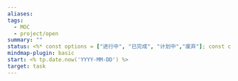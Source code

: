 ```yaml
---
aliases: 
tags:
  - MOC
  - project/open
summary: ""
status: <%* const options = ["进行中", "已完成", "计划中","废弃"]; const choice = await tp.system.suggester(options, options); tR += choice; %>
mindmap-plugin: basic
start: <% tp.date.now('YYYY-MM-DD') %>
target: task
---
```


